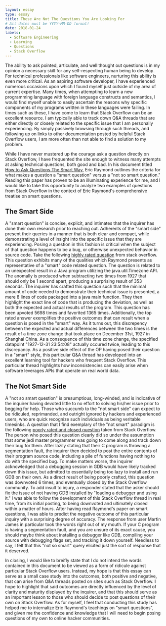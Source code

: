 ```yaml
---
layout: essay
type: essay
title: These Are Not The Questions You Are Looking For
# All dates must be YYYY-MM-DD format!
date: 2018-01-24
labels:
  - Software Engineering
  - Learning
  - Questions
  - Stack Overflow
---
```


The ability to ask pointed, articulate, and well thought out questions is in my opinion a necessary skill for any self-respecting human being to develop. For technical professionals like software engineers, nurturing this ability is even more critical. As an aspiring software developer, I have experienced numerous occasions upon which I found myself just outside of my area of current expertise. Many times, when attempting to learn a new programming language with foreign language constructs and semantics, I would find myself unable to easily ascertain the reasons why specific components of my programs written in these languages were failing. In times such as these, I have come to learn that Stack Overflow can be an excellent resource. I am typically able to track down Q&A threads that are either directly or closely related to the specific issue that I am personally experiencing. By simply passively browsing through such threads, and following up on links to other documentation posted by helpful Stack Overflow users, I am more often than not able to find a solution to my problem.

While I have never mustered up the courage ask a question directly on Stack Overflow, I have frequented the site enough to witness many attempts at asking technical questions, both good and bad. In his document titled <a href="http://www.catb.org/esr/faqs/smart-questions.html#code">How to Ask Questions The Smart Way</a>, Eric Raymond outlines the criteria for what makes a question a "smart question" versus a "not so smart question." Reading this paper has proven to be an illuminating experience for me, and I would like to take this opportunity to analyze two examples of questions from Stack Overflow in the context of Eric Raymond's comprehensive treatise on smart questions.

## The Smart Side
A "smart question" is concise, explicit, and intimates that the inquirer has done their own research prior to reaching out. Adherents of the "smart side" present their queries in a manner that is both clear and compact, while demonstrating a level of insight into the specific issue that they are experiencing. Posing a question in this fashion is critical when the subject of that question happens to be a bug, or otherwise unexpected behavior in source code. Take the following <a href="https://stackoverflow.com/questions/6841333/why-is-subtracting-these-two-times-in-1927-giving-a-strange-result">highly rated question</a> from stack overflow. This question exhibits many of the qualities which Raymond presents as representative of a "smart" code related question. The question is related to an unexpected result in a Java program utilizing the java.util.Timezone API. The anomally is produced when subtracting two times from 1927 that should only be 1 second apart, producing a surprising result of 353 seconds. The inquirer has crafted this question such that the minimal amount of code needed to demonstrate their technical issue is presented, a mere 8 lines of code packaged into a java main function. They then highlight the exact line of code that is producing the deviation, as well as both the expected and actual results of the program. This question has been upvoted 5698 times and favorited 1365 times. Additionally, the top rated answer exemplifies the positive outcomes that can result when a question is posed in the "smart" way. As it turns out, this discrepency between the expected and actual differences between the two times is the result of a time zone change that took place on December 31st, 1927 in Shanghai China. As a consequence of this time zone change, the specified datapoint "1927-12-31 23:54:08" actually occured twice, leading to this discrepancy. As a positive side effect of the OP having posed their question in a "smart" style, this particular Q&A thread has developed into an excellent learning tool for hackers who frequent Stack Overflow. This particular thread highlights how inconsistencies can easily arise when software leverages APIs that operate on real world data. 

## The Not Smart Side
A "not so smart question" is presumptious, long-winded, and is indicative of the inquirer having devoted little to no effort to solving his/her issue prior to begging for help. Those who succumb to the "not smart side" can expect to be ridiculed, reprimanded, and outright ignored by hackers and experienced users, who are quick recognize such individuals as being veritable timesinks. A question that I find exemplary of the "not smart" paradigm is the following <a href="https://stackoverflow.com/questions/48435725/why-is-this-c-program-throwing-a-segmentation-fault-after-taking-user-input">poorly rated and closed question</a> taken from Stack Overflow. The person who posed this question clearly did so under the assumption that some jedi master programmer was going to come along and track down their bug for them. After lazily stating that their C program is throwing a segmentation fault, the inquirer then decided to post the entire contents of their program source code, including a pile of functions having nothing to do with the specified bug. To make matters worse, the inquirer acknowledged that a debugging session in GDB would have likely tracked down this issue, but admitted to essentially being too lazy to install and run GDB on their own. As a direct result of being poorly crafted, this question was downvoted 6 times, and eventually closed by the Stack Overflow community. To add insult to injury, a responder stated that the asker should fix the issue of not having GDB installed by "loading a debugger and using it." I was able to follow the development of this Stack Overflow thread in real time, from its initial posting, to being downvoted and ultimately closed within a matter of hours. After having read Raymond's paper on smart questions, I was able to predict the negative outcome of this particular inquiry with a surprising degree of accuracy. The response from user Martin James in particular took the words right out of my mouth. If your C program is having a segmentation fault, and you are unsure of its exact cause, you should maybe think about installing a debugger like GDB, compiling your source with debugging flags set, and tracking it down yourself. Needless to say, I felt that this "not so smart" query elicited just the sort of response that it deserved.

In closing, I would like to breifly state that I do not intend the words contained in this document to be viewed as a form of ridicule against particular Stack Overflow users. Instead, my hope is that this essay can serve as a small case study into the outcomes, both positive and negative, that can arise from Q&A threads posted on sites such as Stack Overflow. I hope to highlight that said outcomes are directly influenced by the level of clarity and maturity displayed by the inquirer, and that this should serve as an important lesson to those who should decide to post questions of their own on Stack Overflow. As for myself, I feel that conducting this study has helped me to internalize Eric Raymond's teachings on "smart questions", and given me the confidence and knowledge that I will need to begin posing questions of my own to online hacker communities.
